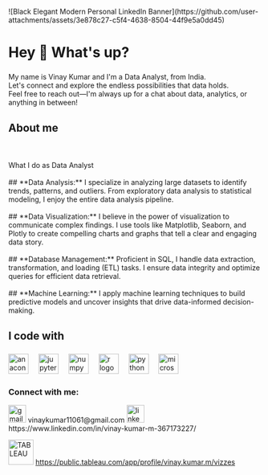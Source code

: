   <br clear="both">

<div align="left">
![Black Elegant Modern Personal LinkedIn Banner](https://github.com/user-attachments/assets/3e878c27-c5f4-4638-8504-44f9e5a0dd45)



</div>

<h1 align="left">Hey 👋 What's up?

###

<p align="left">My name is Vinay Kumar and I'm a Data Analyst, from India.<br>Let's connect and explore the endless possibilities that data holds. <br>Feel free to reach out—I'm always up for a chat about data, analytics, or anything in between!</p>

<h2 align="left">About me</h2>

###

<br clear="both">

<p align="left">What  I  do as Data Analyst<br><br> ## **Data Analysis:** I specialize in analyzing large datasets to identify trends, patterns, and outliers. From exploratory data analysis to statistical modeling, I enjoy the entire data analysis pipeline.<br>  <br> ## **Data Visualization:** I believe in the power of visualization to communicate complex findings. I use tools like Matplotlib, Seaborn, and Plotly to create compelling charts and graphs that tell a clear and engaging data story.<br><br>## **Database Management:** Proficient in SQL, I handle data extraction, transformation, and loading (ETL) tasks. I ensure data integrity and optimize queries for efficient data retrieval.<br><br>## **Machine Learning:** I apply machine learning techniques to build predictive models and uncover insights that drive data-informed decision-making.</p>

###

<h2 align="left">I code with</h2>

###

<div align="left">
  <img src="https://cdn.jsdelivr.net/gh/devicons/devicon/icons/anaconda/anaconda-original.svg" height="40" alt="anaconda logo"  />
  <img width="12" />
  <img src="https://cdn.jsdelivr.net/gh/devicons/devicon/icons/jupyter/jupyter-original.svg" height="40" alt="jupyter logo"  />
  <img width="12" />
  <img src="https://cdn.jsdelivr.net/gh/devicons/devicon/icons/numpy/numpy-original.svg" height="40" alt="numpy logo"  />
  <img width="12" />
  <img src="https://cdn.jsdelivr.net/gh/devicons/devicon/icons/r/r-original.svg" height="40" alt="r logo"  />
  <img width="12" />
  <img src="https://cdn.jsdelivr.net/gh/devicons/devicon/icons/python/python-original.svg" height="40" alt="python logo"  />
  <img width="12" />
  <img src="https://cdn.simpleicons.org/microsoftsqlserver/CC2927" height="40" alt="microsoftsqlserver logo"  />
  <img width="12" />
  
###

<h3 align="left">Connect with me:</h3>
<p align="left">

<div align="left">
  <img src="https://img.shields.io/static/v1?message=Gmail&logo=gmail&label=&color=D14836&logoColor=white&labelColor=&style=for-the-badge" height="35" alt="gmail logo"  /> vinaykumar11061@gmail.com
  <img src="https://img.shields.io/static/v1?message=LinkedIn&logo=linkedin&label=&color=0077B5&logoColor=white&labelColor=&style=for-the-badge" height="35" alt="linkedin logo" href="https://linkedin.com/in/vinay-kumar-m-367173227"  /> https://www.linkedin.com/in/vinay-kumar-m-367173227/ 
 
  
  <img src="https://logos-world.net/wp-content/uploads/2021/10/Tableau-Logo.png"  height="50" alt="TABLEAU"  /> https://public.tableau.com/app/profile/vinay.kumar.m/vizzes

</div>

###

